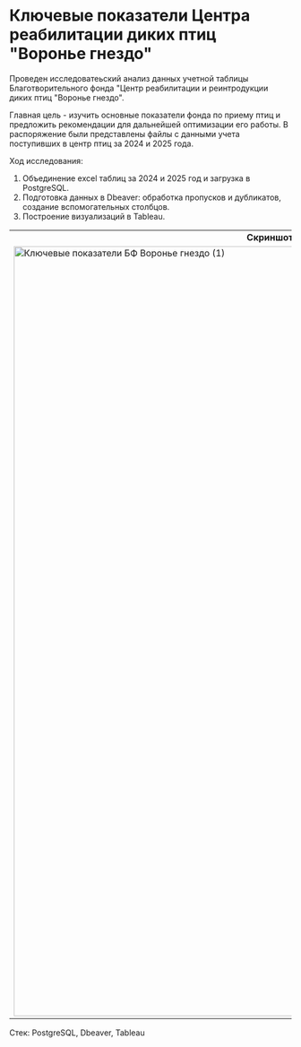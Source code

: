 # Ключевые показатели Центра реабилитации диких птиц "Воронье гнездо"
Проведен исследоватеьский анализ данных учетной таблицы Благотворительного фонда "Центр реабилитации и реинтродукции диких птиц "Воронье гнездо".

Главная цель - изучить основные показатели фонда по приему птиц и предложить рекомендации для дальнейшей оптимизации его работы.
В распоряжение были представлены файлы с данными учета поступивших в центр птиц за 2024 и 2025 года.

Ход исследования:
1) Объединение excel таблиц за 2024 и 2025 год и загрузка в PostgreSQL.
2) Подготовка данных в Dbeaver: обработка пропусков и дубликатов, создание вспомогательных столбцов.
3) Построение визуализаций в Tableau.
<table>
  <tr>
    <td style="text-align: center;">
      <strong> Скриншот дашборда: Ключевые показатели Центра реабилитации диких птиц "Воронье гнездо" </strong>
    </td>
  </tr>
  <tr>
    <td>
      <img width="1624" height="1374" alt="Ключевые показатели БФ Воронье гнездо (1)" src="https://github.com/user-attachments/assets/c1605627-075e-4c4f-a27e-4cb2b11d7205" />
    </td>
  </tr>
</table>
Стек: PostgreSQL, Dbeaver, Tableau

